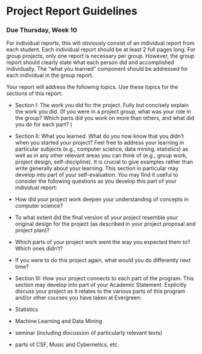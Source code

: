 Project Report Guidelines
=========================
### Due Thursday, Week 10

For individual reports, this will obviously consist of an individual report from each student. Each individual report should be at least 2 full pages long. For group projects, only one report is necessary per group. However, the group report should clearly state what each person did and accomplished individually. The “what you learned” component should be addressed for each individual in the group report.

Your report will address the following topics. Use these topics for the sections of this report:

* Section I: The work you did for the project. Fully but concisely explain the work you did. (If you were in a project group, what was your role in the group? Which parts did you work on more than others, and what did you do for each part? )

* Section II: What you learned. What do you now know that you didn’t when you started your project? Feel free to address your learning in particular subjects (e.g., computer science, data mining, statistics) as well as in any other relevant areas you can think of (e.g., group work, project design, self-discipline). It is crucial to give examples rather than write generally about your learning. This section in particular may develop into part of your self-evaluation. You may find it useful to consider the following questions as you develop this part of your individual report:

 * How did your project work deepen your understanding of concepts in computer science?

 * To what extent did the final version of your project resemble your original design for the project (as described in your project proposal and project plan)?

 * Which parts of your project work went the way you expected them to? Which ones didn’t?

 * If you were to do this project again, what would you do differently next time?

* Section III: How your project connects to each part of the program. This section may develop into part of your Academic Statement. Explicitly discuss your project as it relates to the various parts of this program and/or other courses you have taken at Evergreen:

 * Statistics

 * Machine Learning and Data Mining

 * seminar (including discussion of particularly relevant texts)

 * parts of CSF, Music and Cybernetics, etc.
